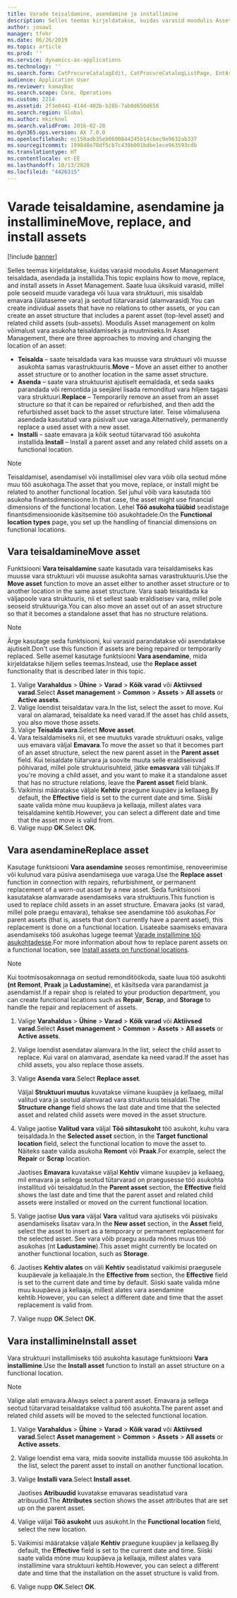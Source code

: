 ```yaml
---
title: Varade teisaldamine, asendamine ja installimine
description: Selles teemas kirjeldatakse, kuidas varasid moodulis Asset Management teisaldada, asendada ja installida.
author: josaw1
manager: tfehr
ms.date: 06/26/2019
ms.topic: article
ms.prod: ''
ms.service: dynamics-ax-applications
ms.technology: ''
ms.search.form: CatProcureCatalogEdit, CatProcureCatalogListPage, EntAssetObjectReplace, EntAssetObjectInstallLookup, EntAssetObjectMove, EntAssetObjectTableEditSubObjects
audience: Application User
ms.reviewer: kamaybac
ms.search.scope: Core, Operations
ms.custom: 2214
ms.assetid: 2f3e0441-414d-402b-b28b-7ab0d650d658
ms.search.region: Global
ms.author: mkirknel
ms.search.validFrom: 2016-02-28
ms.dyn365.ops.version: AX 7.0.0
ms.openlocfilehash: ec150adb35eb0600844245b14cbec9e9632ab337
ms.sourcegitcommit: 199848e78df5cb7c439b001bdbe1ece963593cdb
ms.translationtype: HT
ms.contentlocale: et-EE
ms.lasthandoff: 10/13/2020
ms.locfileid: "4426315"
---
```

# <a name="move-replace-and-install-assets"></a><span data-ttu-id="d3832-103">Varade teisaldamine, asendamine ja installimine</span><span class="sxs-lookup"><span data-stu-id="d3832-103">Move, replace, and install assets</span></span>

[!include [banner](../../includes/banner.md)]

 

<span data-ttu-id="d3832-104">Selles teemas kirjeldatakse, kuidas varasid moodulis Asset Management teisaldada, asendada ja installida.</span><span class="sxs-lookup"><span data-stu-id="d3832-104">This topic explains how to move, replace, and install assets in Asset Management.</span></span> <span data-ttu-id="d3832-105">Saate luua üksikuid varasid, millel pole seoseid muude varadega või luua vara struktuuri, mis sisaldab emavara (ülataseme vara) ja seotud tütarvarasid (alamvarasid).</span><span class="sxs-lookup"><span data-stu-id="d3832-105">You can create individual assets that have no relations to other assets, or you can create an asset structure that includes a parent asset (top-level asset) and related child assets (sub-assets).</span></span> <span data-ttu-id="d3832-106">Moodulis Asset management on kolm võimalust vara asukoha teisaldamiseks ja muutmiseks.</span><span class="sxs-lookup"><span data-stu-id="d3832-106">In Asset Management, there are three approaches to moving and changing the location of an asset:</span></span>

- <span data-ttu-id="d3832-107">**Teisalda** – saate teisaldada vara kas muusse vara struktuuri või muusse asukohta samas varastruktuuris.</span><span class="sxs-lookup"><span data-stu-id="d3832-107">**Move** – Move an asset either to another asset structure or to another location in the same asset structure.</span></span>
- <span data-ttu-id="d3832-108">**Asenda** – saate vara struktuurist ajutiselt eemaldada, et seda saaks parandada või remontida ja seejärel lisada remonditud vara hiljem tagasi vara struktuuri.</span><span class="sxs-lookup"><span data-stu-id="d3832-108">**Replace** – Temporarily remove an asset from an asset structure so that it can be repaired or refurbished, and then add the refurbished asset back to the asset structure later.</span></span> <span data-ttu-id="d3832-109">Teise võimalusena asendada kasutatud vara püsivalt uue varaga.</span><span class="sxs-lookup"><span data-stu-id="d3832-109">Alternatively, permanently replace a used asset with a new asset.</span></span>
- <span data-ttu-id="d3832-110">**Installi** – saate emavara ja kõik seotud tütarvarad töö asukohta installida.</span><span class="sxs-lookup"><span data-stu-id="d3832-110">**Install** – Install a parent asset and any related child assets on a functional location.</span></span>

> [!NOTE]
> <span data-ttu-id="d3832-111">Teisaldamisel, asendamisel või installimisel olev vara võib olla seotud mõne muu töö asukohaga.</span><span class="sxs-lookup"><span data-stu-id="d3832-111">The asset that you move, replace, or install might be related to another functional location.</span></span> <span data-ttu-id="d3832-112">Sel juhul võib vara kasutada töö asukoha finantsdimensioone.</span><span class="sxs-lookup"><span data-stu-id="d3832-112">In that case, the asset might use financial dimensions of the functional location.</span></span> <span data-ttu-id="d3832-113">Lehel **Töö asukoha tüübid** seadistage finantsdimensioonide käsitsemine töö asukohtadele.</span><span class="sxs-lookup"><span data-stu-id="d3832-113">On the **Functional location types** page, you set up the handling of financial dimensions on functional locations.</span></span>

## <a name="move-asset"></a><span data-ttu-id="d3832-114">Vara teisaldamine</span><span class="sxs-lookup"><span data-stu-id="d3832-114">Move asset</span></span>

<span data-ttu-id="d3832-115">Funktsiooni **Vara teisaldamine** saate kasutada vara teisaldamiseks kas muusse vara struktuuri või muusse asukohta samas varastruktuuris.</span><span class="sxs-lookup"><span data-stu-id="d3832-115">Use the **Move asset** function to move an asset either to another asset structure or to another location in the same asset structure.</span></span> <span data-ttu-id="d3832-116">Vara saab teisaldada ka väljapoole vara struktuuris, nii et sellest saab eraldiseisev vara, millel pole seoseid struktuuriga.</span><span class="sxs-lookup"><span data-stu-id="d3832-116">You can also move an asset out of an asset structure so that it becomes a standalone asset that has no structure relations.</span></span>

> [!NOTE]
> <span data-ttu-id="d3832-117">Ärge kasutage seda funktsiooni, kui varasid parandatakse või asendatakse ajutiselt.</span><span class="sxs-lookup"><span data-stu-id="d3832-117">Don't use this function if assets are being repaired or temporarily replaced.</span></span> <span data-ttu-id="d3832-118">Selle asemel kasutage funktsiooni **Vara asendamine**, mida kirjeldatakse hiljem selles teemas.</span><span class="sxs-lookup"><span data-stu-id="d3832-118">Instead, use the **Replace asset** functionality that is described later in this topic.</span></span>

1. <span data-ttu-id="d3832-119">Valige **Varahaldus** \> **Ühine** \> **Varad** \> **Kõik varad** või **Aktiivsed varad**.</span><span class="sxs-lookup"><span data-stu-id="d3832-119">Select **Asset management** \> **Common** \> **Assets** \> **All assets** or **Active assets**.</span></span>
2. <span data-ttu-id="d3832-120">Valige loendist teisaldatav vara.</span><span class="sxs-lookup"><span data-stu-id="d3832-120">In the list, select the asset to move.</span></span> <span data-ttu-id="d3832-121">Kui varal on alamarad, teisaldate ka need varad.</span><span class="sxs-lookup"><span data-stu-id="d3832-121">If the asset has child assets, you also move those assets.</span></span>
3. <span data-ttu-id="d3832-122">Valige **Teisalda vara**.</span><span class="sxs-lookup"><span data-stu-id="d3832-122">Select **Move asset**.</span></span>
4. <span data-ttu-id="d3832-123">Vara teisaldamiseks nii, et see muutuks varade struktuuri osaks, valige uus emavara väljal **Emavara**.</span><span class="sxs-lookup"><span data-stu-id="d3832-123">To move the asset so that it becomes part of an asset structure, select the new parent asset in the **Parent asset** field.</span></span> <span data-ttu-id="d3832-124">Kui teisaldate tütarvara ja soovite muuta selle eraldiseisvad põhivarad, millel pole struktuurisuhteid, jätke **emasvara** väli tühjaks.</span><span class="sxs-lookup"><span data-stu-id="d3832-124">If you're moving a child asset, and you want to make it a standalone asset that has no structure relations, leave the **Parent asset** field blank.</span></span>
5. <span data-ttu-id="d3832-125">Vaikimisi määratakse väljale **Kehtiv** praegune kuupäev ja kellaaeg.</span><span class="sxs-lookup"><span data-stu-id="d3832-125">By default, the **Effective** field is set to the current date and time.</span></span> <span data-ttu-id="d3832-126">Siiski saate valida mõne muu kuupäeva ja kellaaja, millest alates vara teisaldamine kehtib.</span><span class="sxs-lookup"><span data-stu-id="d3832-126">However, you can select a different date and time that the asset move is valid from.</span></span>
6. <span data-ttu-id="d3832-127">Valige nupp **OK**.</span><span class="sxs-lookup"><span data-stu-id="d3832-127">Select **OK**.</span></span>

## <a name="replace-asset"></a><span data-ttu-id="d3832-128">Vara asendamine</span><span class="sxs-lookup"><span data-stu-id="d3832-128">Replace asset</span></span>

<span data-ttu-id="d3832-129">Kasutage funktsiooni **Vara asendamine** seoses remontimise, renoveerimise või kulunud vara püsiva asendamisega uue varaga.</span><span class="sxs-lookup"><span data-stu-id="d3832-129">Use the **Replace asset** function in connection with repairs, refurbishment, or permanent replacement of a worn-out asset by a new asset.</span></span> <span data-ttu-id="d3832-130">Seda funktsiooni kasutatakse alamvarade asendamiseks vara struktuuris.</span><span class="sxs-lookup"><span data-stu-id="d3832-130">This function is used to replace child assets in an asset structure.</span></span> <span data-ttu-id="d3832-131">Emavara jaoks (st varad, millel pole praegu emavara), tehakse see asendamine töö asukohas.</span><span class="sxs-lookup"><span data-stu-id="d3832-131">For parent assets (that is, assets that don't currently have a parent asset), this replacement is done on a functional location.</span></span> <span data-ttu-id="d3832-132">Lisateabe saamiseks emavara asendamiseks töö asukohas lugege teemat [Varade installimine töö asukohtadesse](../functional-locations/install-objects-on-functional-locations.md).</span><span class="sxs-lookup"><span data-stu-id="d3832-132">For more information about how to replace parent assets on a functional location, see [Install assets on functional locations](../functional-locations/install-objects-on-functional-locations.md).</span></span>

> [!NOTE]
> <span data-ttu-id="d3832-133">Kui tootmisosakonnaga on seotud remonditöökoda, saate luua töö asukohti **(nt Remont**, **Praak** ja **Ladustamine**), et käsitseda vara parandamist ja asendamist.</span><span class="sxs-lookup"><span data-stu-id="d3832-133">If a repair shop is related to your production department, you can create functional locations such as **Repair**, **Scrap**, and **Storage** to handle the repair and replacement of assets.</span></span>

1. <span data-ttu-id="d3832-134">Valige **Varahaldus** \> **Ühine** \> **Varad** \> **Kõik varad** või **Aktiivsed varad**.</span><span class="sxs-lookup"><span data-stu-id="d3832-134">Select **Asset management** \> **Common** \> **Assets** \> **All assets** or **Active assets**.</span></span>
2. <span data-ttu-id="d3832-135">Valige loendist asendatav alamvara.</span><span class="sxs-lookup"><span data-stu-id="d3832-135">In the list, select the child asset to replace.</span></span> <span data-ttu-id="d3832-136">Kui varal on alamvarad, asendate ka need varad.</span><span class="sxs-lookup"><span data-stu-id="d3832-136">If the asset has child assets, you also replace those assets.</span></span>
3. <span data-ttu-id="d3832-137">Valige **Asenda vara**.</span><span class="sxs-lookup"><span data-stu-id="d3832-137">Select **Replace asset**.</span></span>

    <span data-ttu-id="d3832-138">Väljal **Struktuuri muutus** kuvatakse viimane kuupäev ja kellaaeg, millal valitud vara ja seotud alamvarad vara struktuuris teisaldati.</span><span class="sxs-lookup"><span data-stu-id="d3832-138">The **Structure change** field shows the last date and time that the selected asset and related child assets were moved in the asset structure.</span></span>

4. <span data-ttu-id="d3832-139">Valige jaotise **Valitud vara** väljal **Töö sihtasukoht** töö asukoht, kuhu vara teisaldada.</span><span class="sxs-lookup"><span data-stu-id="d3832-139">In the **Selected asset** section, in the **Target functional location** field, select the functional location to move the asset to.</span></span> <span data-ttu-id="d3832-140">Näiteks saate valida asukoha **Remont** või **Praak**.</span><span class="sxs-lookup"><span data-stu-id="d3832-140">For example, select the **Repair** or **Scrap** location.</span></span>

    <span data-ttu-id="d3832-141">Jaotises **Emavara** kuvatakse väljal **Kehtiv** viimane kuupäev ja kellaaeg, mil emavara ja sellega seotud tütarvarad on praegusesse töö asukohta installitud või teisaldatud.</span><span class="sxs-lookup"><span data-stu-id="d3832-141">In the **Parent asset** section, the **Effective** field shows the last date and time that the parent asset and related child assets were installed or moved on the current functional location.</span></span>

5. <span data-ttu-id="d3832-142">Valige jaotise **Uus vara** väljal **Vara** valitud vara ajutiseks või püsivaks asendamiseks lisatav vara.</span><span class="sxs-lookup"><span data-stu-id="d3832-142">In the **New asset** section, in the **Asset** field, select the asset to insert as a temporary or permanent replacement for the selected asset.</span></span> <span data-ttu-id="d3832-143">See vara võib praegu asuda mõnes muus töö asukohas (nt **Ladustamine**).</span><span class="sxs-lookup"><span data-stu-id="d3832-143">This asset might currently be located on another functional location, such as **Storage**.</span></span>
7. <span data-ttu-id="d3832-144">Jaotises **Kehtiv alates** on väli **Kehtiv** seadistatud vaikimisi praegusele kuupäevale ja kellaajale.</span><span class="sxs-lookup"><span data-stu-id="d3832-144">In the **Effective from** section, the **Effective** field is set to the current date and time by default.</span></span> <span data-ttu-id="d3832-145">Siiski saate valida mõne muu kuupäeva ja kellaaja, millest alates vara asendamine kehtib.</span><span class="sxs-lookup"><span data-stu-id="d3832-145">However, you can select a different date and time that the asset replacement is valid from.</span></span>
8. <span data-ttu-id="d3832-146">Valige nupp **OK**.</span><span class="sxs-lookup"><span data-stu-id="d3832-146">Select **OK**.</span></span>

## <a name="install-asset"></a><span data-ttu-id="d3832-147">Vara installimine</span><span class="sxs-lookup"><span data-stu-id="d3832-147">Install asset</span></span>

<span data-ttu-id="d3832-148">Vara struktuuri installimiseks töö asukohta kasutage funktsiooni **Vara installimine**.</span><span class="sxs-lookup"><span data-stu-id="d3832-148">Use the **Install asset** function to install an asset structure on a functional location.</span></span>

> [!NOTE]
> <span data-ttu-id="d3832-149">Valige alati emavara.</span><span class="sxs-lookup"><span data-stu-id="d3832-149">Always select a parent asset.</span></span> <span data-ttu-id="d3832-150">Emavara ja sellega seotud tütarvarad teisaldatakse valitud töö asukohta.</span><span class="sxs-lookup"><span data-stu-id="d3832-150">The parent asset and related child assets will be moved to the selected functional location.</span></span>

1. <span data-ttu-id="d3832-151">Valige **Varahaldus** \> **Ühine** \> **Varad** \> **Kõik varad** või **Aktiivsed varad**.</span><span class="sxs-lookup"><span data-stu-id="d3832-151">Select **Asset management** \> **Common** \> **Assets** \> **All assets** or **Active assets**.</span></span>
2. <span data-ttu-id="d3832-152">Valige loendist ema vara, mida soovite installida muusse töö asukohta.</span><span class="sxs-lookup"><span data-stu-id="d3832-152">In the list, select the parent asset to install on another functional location.</span></span>
3. <span data-ttu-id="d3832-153">Valige **Installi vara**.</span><span class="sxs-lookup"><span data-stu-id="d3832-153">Select **Install asset**.</span></span>

    <span data-ttu-id="d3832-154">Jaotises **Atribuudid** kuvatakse emavaras seadistatud vara atribuudid.</span><span class="sxs-lookup"><span data-stu-id="d3832-154">The **Attributes** section shows the asset attributes that are set up on the parent asset.</span></span>

4. <span data-ttu-id="d3832-155">Valige väljal **Töö asukoht** uus asukoht.</span><span class="sxs-lookup"><span data-stu-id="d3832-155">In the **Functional location** field, select the new location.</span></span>
5. <span data-ttu-id="d3832-156">Vaikimisi määratakse väljale **Kehtiv** praegune kuupäev ja kellaaeg.</span><span class="sxs-lookup"><span data-stu-id="d3832-156">By default, the **Effective** field is set to the current date and time.</span></span> <span data-ttu-id="d3832-157">Siiski saate valida mõne muu kuupäeva ja kellaaja, millest alates vara installimine vara struktuuri kehtib.</span><span class="sxs-lookup"><span data-stu-id="d3832-157">However, you can select a different date and time that the installation on the asset structure is valid from.</span></span>
6. <span data-ttu-id="d3832-158">Valige nupp **OK**.</span><span class="sxs-lookup"><span data-stu-id="d3832-158">Select **OK**.</span></span>
